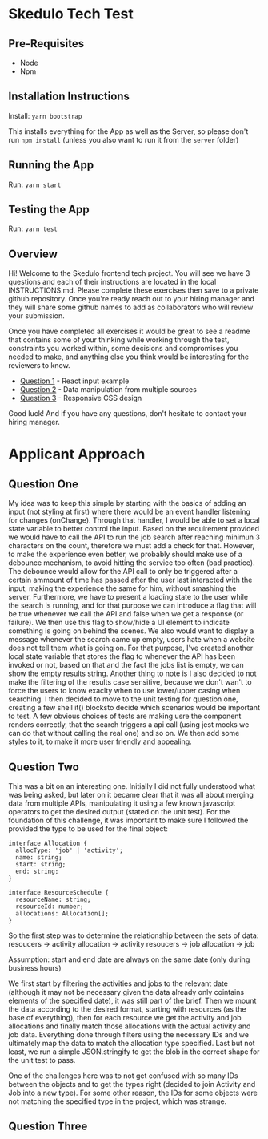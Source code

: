 # Skedulo Tech Test

## Pre-Requisites

- Node
- Npm

## Installation Instructions

Install:
`yarn bootstrap`

This installs everything for the App as well as the Server, so please don't run `npm install` (unless you also want to run it from the `server` folder)

## Running the App

Run:
`yarn start`

## Testing the App

Run:
`yarn test`

## Overview

Hi! Welcome to the Skedulo frontend tech project. You will see we have 3 questions and each of their instructions are located in the local INSTRUCTIONS.md. Please complete these exercises then save to a private github repository. Once you're ready reach out to your hiring manager and they will share some github names to add as collaborators who will review your submission.

Once you have completed all exercises it would be great to see a readme that contains some of your thinking while working through the test, constraints you worked within, some decisions and compromises you needed to make, and anything else you think would be interesting for the reviewers to know.

- [Question 1](./src/question-one/INSTRUCTIONS.md) - React input example
- [Question 2](./src/question-two/INSTRUCTIONS.md) - Data manipulation from multiple sources
- [Question 3](./src/question-three/INSTRUCTIONS.md) - Responsive CSS design

Good luck! And if you have any questions, don't hesitate to contact your hiring manager.

# Applicant Approach

## Question One

My idea was to keep this simple by starting with the basics of adding an input (not styling at first) where there would be an event handler listening for changes (onChange). Through that handler, I would be able to set a local state variable to better control the input. Based on the requirement provided we would have to call the API to run the job search after reaching minimun 3 characters on the count, therefore we must add a check for that. However, to make the experience even better, we probably should make use of a debounce mechanism, to avoid hitting the service too often (bad practice). The debounce would allow for the API call to only be triggered after a certain ammount of time has passed after the user last interacted with the input, making the experience the same for him, without smashing the server.
Furthermore, we have to present a loading state to the user while the search is running, and for that purpose we can introduce a flag that will be true whenever we call the API and false when we get a response (or failure). We then use this flag to show/hide a UI element to indicate something is going on behind the scenes. We also would want to display a message whenever the search came up empty, users hate when a website does not tell them what is going on. For that purpose, I've created another local state variable that stores the flag to whenever the API has been invoked or not, based on that and the fact the jobs list is empty, we can show the empty results string.
Another thing to note is I also decided to not make the filtering of the results case sensitive, because we don't wan't to force the users to know exaclty when to use lower/upper casing when searching.
I then decided to move to the unit testing for question one, creating a few shell it() blocksto decide which scenarios would be important to test.
A few obvious choices of tests are making usre the component renders correctly, that the search triggers a api call (using jest mocks we can do that without calling the real one) and so on.
We then add some styles to it, to make it more user friendly and appealing.

## Question Two

This was a bit on an interesting one. Initially I did not fully understood what was being asked, but later on it became clear that it was all about merging data from multiple APIs, manipulating it using a few known javascript operators to get the desired output (stated on the unit test).
For the foundation of this challenge, it was important to make sure I followed the provided the type to be used for the final object:

```
interface Allocation {
  allocType: 'job' | 'activity';
  name: string;
  start: string;
  end: string;
}

interface ResourceSchedule {
  resourceName: string;
  resourceId: number;
  allocations: Allocation[];
}
```

So the first step was to determine the relationship between the sets of data:
resoucers -> activity allocation -> activity
resoucers -> job allocation -> job

Assumption: start and end date are always on the same date (only during business hours)

We first start by filtering the activities and jobs to the relevant date (although it may not be necessary given the data already only cointains elements of the specified date), it was still part of the brief.
Then we mount the data according to the desired format, starting with resources (as the base of everything), then for each resource we get the activity and job allocations and finally match those allocations with the actual activity and job data. Everything done through filters using the necessary IDs and we ultimately map the data to match the allocation type specified.
Last but not least, we run a simple JSON.stringify to get the blob in the correct shape for the unit test to pass.

One of the challenges here was to not get confused with so many IDs between the objects and to get the types right (decided to join Activity and Job into a new type).
For some other reason, the IDs for some objects were not matching the specified type in the project, which was strange.

## Question Three
